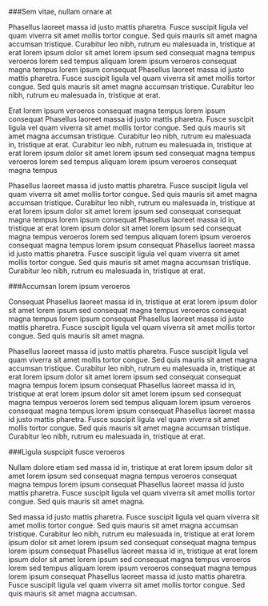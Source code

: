 ###Sem vitae, nullam ornare at

Phasellus laoreet massa id justo mattis pharetra. Fusce suscipit
ligula vel quam viverra sit amet mollis tortor congue. Sed quis mauris
sit amet magna accumsan tristique. <!-- more -->Curabitur leo nibh, rutrum eu malesuada
in, tristique at erat lorem ipsum dolor sit amet lorem ipsum sed consequat
magna tempus veroeros lorem sed tempus aliquam lorem ipsum veroeros
consequat magna tempus lorem ipsum consequat Phasellus laoreet massa id
justo mattis pharetra. Fusce suscipit ligula vel quam viverra sit amet
mollis tortor congue. Sed quis mauris sit amet magna accumsan tristique.
Curabitur leo nibh, rutrum eu malesuada in, tristique at erat.



Erat lorem ipsum veroeros consequat magna tempus lorem ipsum consequat
Phasellus laoreet massa id justo mattis pharetra. Fusce suscipit ligula
vel quam viverra sit amet mollis tortor congue. Sed quis mauris sit amet
magna accumsan tristique. Curabitur leo nibh, rutrum eu malesuada in,
tristique at erat. Curabitur leo nibh, rutrum eu malesuada  in, tristique
at erat lorem ipsum dolor sit amet lorem ipsum sed consequat magna
tempus veroeros lorem sed tempus aliquam lorem ipsum veroeros consequat
magna tempus

Phasellus laoreet massa id justo mattis pharetra. Fusce suscipit
ligula vel quam viverra sit amet mollis tortor congue. Sed quis mauris
sit amet magna accumsan tristique. Curabitur leo nibh, rutrum eu malesuada
in, tristique at erat lorem ipsum dolor sit amet lorem ipsum sed consequat
consequat magna tempus lorem ipsum consequat Phasellus laoreet massa id
in, tristique at erat lorem ipsum dolor sit amet lorem ipsum sed consequat
magna tempus veroeros lorem sed tempus aliquam lorem ipsum veroeros
consequat magna tempus lorem ipsum consequat Phasellus laoreet massa id
justo mattis pharetra. Fusce suscipit ligula vel quam viverra sit amet
mollis tortor congue. Sed quis mauris sit amet magna accumsan tristique.
Curabitur leo nibh, rutrum eu malesuada in, tristique at erat.

###Accumsan lorem ipsum veroeros

Consequat Phasellus laoreet massa id in, tristique at erat lorem
ipsum dolor sit amet lorem ipsum sed consequat magna tempus veroeros
consequat magna tempus lorem ipsum consequat Phasellus laoreet massa id
justo mattis pharetra. Fusce suscipit ligula vel quam viverra sit amet
mollis tortor congue. Sed quis mauris sit amet magna.

Phasellus laoreet massa id justo mattis pharetra. Fusce suscipit
ligula vel quam viverra sit amet mollis tortor congue. Sed quis mauris
sit amet magna accumsan tristique. Curabitur leo nibh, rutrum eu malesuada
in, tristique at erat lorem ipsum dolor sit amet lorem ipsum sed consequat
consequat magna tempus lorem ipsum consequat Phasellus laoreet massa id
in, tristique at erat lorem ipsum dolor sit amet lorem ipsum sed consequat
magna tempus veroeros lorem sed tempus aliquam lorem ipsum veroeros
consequat magna tempus lorem ipsum consequat Phasellus laoreet massa id
justo mattis pharetra. Fusce suscipit ligula vel quam viverra sit amet
mollis tortor congue. Sed quis mauris sit amet magna accumsan tristique.
Curabitur leo nibh, rutrum eu malesuada in, tristique at erat.

###Ligula suspcipit fusce veroeros

Nullam dolore etiam sed massa id in, tristique at erat lorem
ipsum dolor sit amet lorem ipsum sed consequat magna tempus veroeros
consequat magna tempus lorem ipsum consequat Phasellus laoreet massa id
justo mattis pharetra. Fusce suscipit ligula vel quam viverra sit amet
mollis tortor congue. Sed quis mauris sit amet magna.

Sed massa id justo mattis pharetra. Fusce suscipit
ligula vel quam viverra sit amet mollis tortor congue. Sed quis mauris
sit amet magna accumsan tristique. Curabitur leo nibh, rutrum eu malesuada
in, tristique at erat lorem ipsum dolor sit amet lorem ipsum sed consequat
consequat magna tempus lorem ipsum consequat Phasellus laoreet massa id
in, tristique at erat lorem ipsum dolor sit amet lorem ipsum sed consequat
magna tempus veroeros lorem sed tempus aliquam lorem ipsum veroeros
consequat magna tempus lorem ipsum consequat Phasellus laoreet massa id
justo mattis pharetra. Fusce suscipit ligula vel quam viverra sit amet
mollis tortor congue. Sed quis mauris sit amet magna accumsan.
